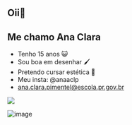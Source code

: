 ## Oii🩷
## Me chamo Ana Clara 


- Tenho 15 anos 😺
- Sou boa em desenhar 🖌️
- Pretendo cursar estética 💄
- Meu insta: @anaaclp
- ana.clara.pimentel@escola.pr.gov.br

![ ](https://tenor.com/pt-BR/view/luna-cat-crunchy-cat-glasses-cat-luna-glasses-cat-gif-12732289841207803174)

![image](https://github.com/user-attachments/assets/e6b24702-7565-4aff-9d14-58c0f7d74908)
